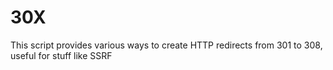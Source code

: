 # 30X
This script provides various ways to create HTTP redirects from 301 to 308, useful for stuff like SSRF

